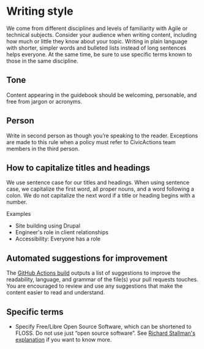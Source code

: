 # Writing style

We come from different disciplines and levels of familiarity with Agile or technical subjects. Consider your audience when writing content, including how much or little they know about your topic. Writing in plain language with shorter, simpler words and bulleted lists instead of long sentences helps everyone. At the same time, be sure to use specific terms known to those in the same discipline.

## Tone

Content appearing in the guidebook should be welcoming, personable, and free from jargon or acronyms.

## Person

Write in second person as though you’re speaking to the reader. Exceptions are made to this rule when a policy must refer to CivicActions team members in the third person.

## How to capitalize titles and headings

We use sentence case for our titles and headings. When using sentence case, we capitalize the first word, all proper nouns, and a word following a colon. We do not capitalize the next word if a title or heading begins with a number.

Examples

- Site building using Drupal
- Engineer's role in client relationships
- Accessibility: Everyone has a role

## Automated suggestions for improvement

The [GitHub Actions build](github-actions.md) outputs a list of suggestions to improve the readability, language, and grammar of the file(s) your pull requests touches. You are encouraged to review and use any suggestions that make the content easier to read and understand.

## Specific terms

- Specify Free/Libre Open Source Software, which can be shortened to FLOSS. Do not use just “open source software”. See [Richard Stallman's explanation](https://www.gnu.org/philosophy/floss-and-foss.en.html) if you want to know more.
